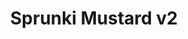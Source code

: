 ---
slug: sprunki-mustard-v2-2067
title: Sprunki Mustard v2
description: "Sprunki Mustard v2 is an exciting online game. Play for free directly in your browser!"
icon: /images/popular_mods/Sprunki Mustard v2.png
url: https://wowtbc.net/sprunkin/mustardv2/index.html
previewImage: /images/popular_mods/Sprunki Mustard v2.png
type: popular mods

# SEO配置
seo:
  title: "Sprunki Mustard v2 - Play Free Online Game | Fun Browser Games"
  description: "Sprunki Mustard v2 - Play this fun online game for free in your browser. No download required!"
  ogImage: "/images/popular_mods/Sprunki Mustard v2.png"
  keywords: "sprunki-mustard-v2-2067, online game, browser game, free game, popular mods game, play online"

videoUrls:
  - https://www.youtube.com/embed/example1
  - https://www.youtube.com/embed/example2

whyPlay:
  title: "Why Play Sprunki Mustard v2?"
  items:
    - "Immersive Gameplay: Sprunki Mustard v2 offers an engaging and immersive gaming experience that will keep you entertained for hours"
    - "Challenging Levels: Test your skills with increasingly difficult challenges and obstacles"
    - "Beautiful Graphics: Enjoy stunning visuals and smooth animations that bring the game world to life"
    - "Regular Updates: New content and features are added regularly to keep the game fresh and exciting"
    - "Free to Play: Experience all the fun without spending a penny"
    - "Community Features: Connect with other players, share strategies, and compete for high scores"
    - "Cross-Platform: Play on any device with a web browser, no downloads required"

features:
  title: "Key Features of Sprunki Mustard v2"
  image: "/images/popular_mods/Sprunki Mustard v2.png"
  items:
    - "Intuitive Controls: Easy to learn controls make Sprunki Mustard v2 accessible for players of all skill levels"
    - "Multiple Game Modes: Enjoy various gameplay options that provide different challenges and experiences"
    - "Character Customization: Personalize your gaming experience with unique characters and items"
    - "Achievement System: Complete special tasks to earn rewards and recognition"
    - "Leaderboards: Compete with players worldwide and see who can achieve the highest scores"

characteristics:
  title: "Game Characteristics"
  image: "/images/popular_mods/Sprunki Mustard v2.png"
  items:
    - "Genre: Popular mods game with elements of strategy and skill"
    - "Difficulty: Suitable for both casual gamers and those seeking a challenge"
    - "Play Time: Quick sessions or extended gameplay, depending on your preference"
    - "Art Style: Vibrant and engaging visuals that enhance the gaming experience"
    - "Sound Design: Immersive audio that complements the gameplay perfectly"

info: "Sprunki Mustard v2 is an exciting online game that offers players a unique and engaging gaming experience. With its intuitive controls, stunning visuals, and challenging gameplay, Sprunki Mustard v2 provides hours of entertainment for players of all ages and skill levels. Whether you're looking for a quick gaming session during a break or an extended play session, Sprunki Mustard v2 delivers an immersive experience that will keep you coming back for more. The game features multiple levels of increasing difficulty, ensuring that players are constantly challenged as they progress. With regular updates adding new content and features, Sprunki Mustard v2 remains fresh and exciting, providing endless entertainment options for its growing community of players."

howToPlayIntro: "Welcome to Sprunki Mustard v2! This guide will walk you through the basics and help you master the game. Whether you're a beginner or looking to improve your skills, these tips and instructions will enhance your gaming experience."

howToPlaySteps:
  - title: "Getting Started"
    description: "Begin your Sprunki Mustard v2 adventure by familiarizing yourself with the controls. Use your keyboard or mouse to navigate through the game interface. The tutorial will guide you through the basic mechanics and help you understand the objectives."
  - title: "Understanding the Objectives"
    description: "In Sprunki Mustard v2, your main goal is to progress through levels by completing specific objectives. Each level presents unique challenges that require different strategies and approaches."
  - title: "Mastering the Controls"
    description: "Practice using the controls to improve your precision and reaction time. Sprunki Mustard v2 requires quick reflexes and strategic thinking to overcome obstacles and defeat opponents."
  - title: "Utilizing Power-ups"
    description: "Collect power-ups throughout the game to enhance your abilities and overcome difficult challenges. Each power-up offers unique advantages that can be crucial for success."
  - title: "Developing Strategies"
    description: "As you progress in Sprunki Mustard v2, develop effective strategies for different scenarios. Analyze patterns, anticipate challenges, and adapt your approach to maximize your performance."

faq:
  title: "Frequently Asked Questions about Sprunki Mustard v2"
  items:
    - question: "Is Sprunki Mustard v2 free to play?"
      answer: "Yes, Sprunki Mustard v2 is completely free to play directly in your web browser. No downloads or purchases are required to enjoy the full game experience."
    - question: "Can I play Sprunki Mustard v2 on mobile devices?"
      answer: "Yes, Sprunki Mustard v2 is optimized for both desktop and mobile play. You can enjoy the game on any device with a web browser and internet connection."
    - question: "Are there any in-game purchases?"
      answer: "While Sprunki Mustard v2 is free to play, there may be optional in-game purchases available for cosmetic items or additional features that don't affect core gameplay."
    - question: "How often is Sprunki Mustard v2 updated?"
      answer: "The developers regularly update Sprunki Mustard v2 with new content, features, and improvements based on player feedback and game performance."
    - question: "Can I play Sprunki Mustard v2 offline?"
      answer: "Currently, Sprunki Mustard v2 requires an internet connection to play as it's a browser-based online game."
    - question: "Is Sprunki Mustard v2 suitable for children?"
      answer: "Yes, Sprunki Mustard v2 is designed to be family-friendly and suitable for players of all ages."
    - question: "How do I report bugs or issues?"
      answer: "If you encounter any problems while playing Sprunki Mustard v2, you can report them through the game's support page or contact the developers directly through their website."
    - question: "Still Have Questions?"
      answer: "If you have additional questions about Sprunki Mustard v2 that aren't covered in this FAQ, please visit our support center or contact our customer service team for assistance."
---